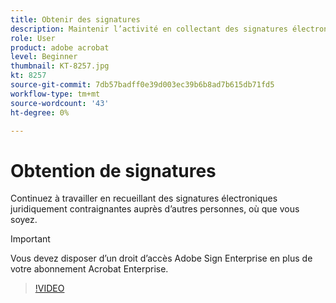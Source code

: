 ```yaml
---
title: Obtenir des signatures
description: Maintenir l’activité en collectant des signatures électroniques juridiquement contraignantes auprès d’autres utilisateurs, où que vous soyez
role: User
product: adobe acrobat
level: Beginner
thumbnail: KT-8257.jpg
kt: 8257
source-git-commit: 7db57badff0e39d003ec39b6b8ad7b615db71fd5
workflow-type: tm+mt
source-wordcount: '43'
ht-degree: 0%

---
```


# Obtention de signatures

Continuez à travailler en recueillant des signatures électroniques juridiquement contraignantes auprès d’autres personnes, où que vous soyez.

>[!IMPORTANT]
>
>Vous devez disposer d’un droit d’accès Adobe Sign Enterprise en plus de votre abonnement Acrobat Enterprise.

>[!VIDEO](https://video.tv.adobe.com/v/338359?hidetitle=true)
